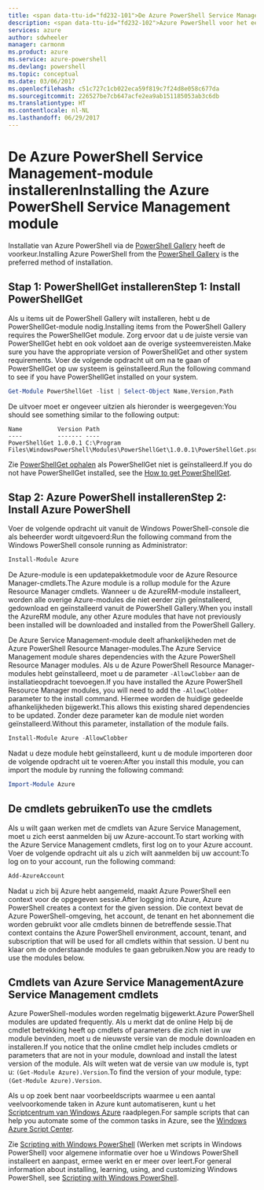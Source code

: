 ```yaml
---
title: <span data-ttu-id="fd232-101">De Azure PowerShell Service Management-module installeren en configureren | Microsoft Docs</span><span class="sxs-lookup"><span data-stu-id="fd232-101">Install and configure the Azure PowerShell Service Management module | Microsoft Docs</span></span>
description: <span data-ttu-id="fd232-102">Azure PowerShell voor het eerst installeren en configureren.</span><span class="sxs-lookup"><span data-stu-id="fd232-102">How to install and configure Azure PowerShell for first time use.</span></span>
services: azure
author: sdwheeler
manager: carmonm
ms.product: azure
ms.service: azure-powershell
ms.devlang: powershell
ms.topic: conceptual
ms.date: 03/06/2017
ms.openlocfilehash: c51c727c1cb022eca59f819c7f24d8e058c677da
ms.sourcegitcommit: 226527be7cb647acfe2ea9ab151185053ab3c6db
ms.translationtype: HT
ms.contentlocale: nl-NL
ms.lasthandoff: 06/29/2017
---
```

# <span data-ttu-id="fd232-103">De Azure PowerShell Service Management-module installeren</span><span class="sxs-lookup"><span data-stu-id="fd232-103">Installing the Azure PowerShell Service Management module</span></span>
<a id="installing-the-azure-powershell-service-management-module" class="xliff"></a>

<span data-ttu-id="fd232-104">Installatie van Azure PowerShell via de [PowerShell Gallery](https://www.powershellgallery.com/) heeft de voorkeur.</span><span class="sxs-lookup"><span data-stu-id="fd232-104">Installing Azure PowerShell from the [PowerShell Gallery](https://www.powershellgallery.com/) is the preferred method of installation.</span></span>

## <span data-ttu-id="fd232-105">Stap 1: PowerShellGet installeren</span><span class="sxs-lookup"><span data-stu-id="fd232-105">Step 1: Install PowerShellGet</span></span>
<a id="step-1-install-powershellget" class="xliff"></a>

<span data-ttu-id="fd232-106">Als u items uit de PowerShell Gallery wilt installeren, hebt u de PowerShellGet-module nodig.</span><span class="sxs-lookup"><span data-stu-id="fd232-106">Installing items from the PowerShell Gallery requires the PowerShellGet module.</span></span> <span data-ttu-id="fd232-107">Zorg ervoor dat u de juiste versie van PowerShellGet hebt en ook voldoet aan de overige systeemvereisten.</span><span class="sxs-lookup"><span data-stu-id="fd232-107">Make sure you have the appropriate version of PowerShellGet and other system requirements.</span></span> <span data-ttu-id="fd232-108">Voer de volgende opdracht uit om na te gaan of PowerShellGet op uw systeem is geïnstalleerd.</span><span class="sxs-lookup"><span data-stu-id="fd232-108">Run the following command to see if you have PowerShellGet installed on your system.</span></span>

```powershell
Get-Module PowerShellGet -list | Select-Object Name,Version,Path
```

<span data-ttu-id="fd232-109">De uitvoer moet er ongeveer uitzien als hieronder is weergegeven:</span><span class="sxs-lookup"><span data-stu-id="fd232-109">You should see something similar to the following output:</span></span>

```
Name          Version Path
----          ------- ----
PowerShellGet 1.0.0.1 C:\Program Files\WindowsPowerShell\Modules\PowerShellGet\1.0.0.1\PowerShellGet.psd1
```

<span data-ttu-id="fd232-110">Zie [PowerShellGet ophalen](install-azurerm-ps.md#how-to-get-powershellget) als PowerShellGet niet is geïnstalleerd.</span><span class="sxs-lookup"><span data-stu-id="fd232-110">If you do not have PowerShellGet installed, see the [How to get PowerShellGet](install-azurerm-ps.md#how-to-get-powershellget).</span></span>

## <span data-ttu-id="fd232-111">Stap 2: Azure PowerShell installeren</span><span class="sxs-lookup"><span data-stu-id="fd232-111">Step 2: Install Azure PowerShell</span></span>
<a id="step-2-install-azure-powershell" class="xliff"></a>

<span data-ttu-id="fd232-112">Voer de volgende opdracht uit vanuit de Windows PowerShell-console die als beheerder wordt uitgevoerd:</span><span class="sxs-lookup"><span data-stu-id="fd232-112">Run the following command from the Windows PowerShell console running as Administrator:</span></span>

```powershell
Install-Module Azure
```

<span data-ttu-id="fd232-113">De Azure-module is een updatepakketmodule voor de Azure Resource Manager-cmdlets.</span><span class="sxs-lookup"><span data-stu-id="fd232-113">The Azure module is a rollup module for the Azure Resource Manager cmdlets.</span></span> <span data-ttu-id="fd232-114">Wanneer u de AzureRM-module installeert, worden alle overige Azure-modules die niet eerder zijn geïnstalleerd, gedownload en geïnstalleerd vanuit de PowerShell Gallery.</span><span class="sxs-lookup"><span data-stu-id="fd232-114">When you install the AzureRM module, any other Azure modules that have not previously been installed will be downloaded and installed from the PowerShell Gallery.</span></span>

<span data-ttu-id="fd232-115">De Azure Service Management-module deelt afhankelijkheden met de Azure PowerShell Resource Manager-modules.</span><span class="sxs-lookup"><span data-stu-id="fd232-115">The Azure Service Management module shares dependencies with the Azure PowerShell Resource Manager modules.</span></span> <span data-ttu-id="fd232-116">Als u de Azure PowerShell Resource Manager-modules hebt geïnstalleerd, moet u de parameter `-AllowClobber` aan de installatieopdracht toevoegen.</span><span class="sxs-lookup"><span data-stu-id="fd232-116">If you have installed the Azure PowerShell Resource Manager modules, you will need to add the `-AllowClobber` parameter to the install command.</span></span> <span data-ttu-id="fd232-117">Hiermee worden de huidige gedeelde afhankelijkheden bijgewerkt.</span><span class="sxs-lookup"><span data-stu-id="fd232-117">This allows this existing shared dependencies to be updated.</span></span> <span data-ttu-id="fd232-118">Zonder deze parameter kan de module niet worden geïnstalleerd.</span><span class="sxs-lookup"><span data-stu-id="fd232-118">Without this parameter, installation of the module fails.</span></span>

```powershell
Install-Module Azure -AllowClobber
```

<span data-ttu-id="fd232-119">Nadat u deze module hebt geïnstalleerd, kunt u de module importeren door de volgende opdracht uit te voeren:</span><span class="sxs-lookup"><span data-stu-id="fd232-119">After you install this module, you can import the module by running the following command:</span></span>

```powershell
Import-Module Azure
```

## <span data-ttu-id="fd232-120">De cmdlets gebruiken</span><span class="sxs-lookup"><span data-stu-id="fd232-120">To use the cmdlets</span></span>
<a id="to-use-the-cmdlets" class="xliff"></a>

<span data-ttu-id="fd232-121">Als u wilt gaan werken met de cmdlets van Azure Service Management, moet u zich eerst aanmelden bij uw Azure-account.</span><span class="sxs-lookup"><span data-stu-id="fd232-121">To start working with the Azure Service Management cmdlets, first log on to your Azure account.</span></span> <span data-ttu-id="fd232-122">Voer de volgende opdracht uit als u zich wilt aanmelden bij uw account:</span><span class="sxs-lookup"><span data-stu-id="fd232-122">To log on to your account, run the following command:</span></span>

```powershell
Add-AzureAccount
```

<span data-ttu-id="fd232-123">Nadat u zich bij Azure hebt aangemeld, maakt Azure PowerShell een context voor de opgegeven sessie.</span><span class="sxs-lookup"><span data-stu-id="fd232-123">After logging into Azure, Azure PowerShell creates a context for the given session.</span></span> <span data-ttu-id="fd232-124">Die context bevat de Azure PowerShell-omgeving, het account, de tenant en het abonnement die worden gebruikt voor alle cmdlets binnen de betreffende sessie.</span><span class="sxs-lookup"><span data-stu-id="fd232-124">That context contains the Azure PowerShell environment, account, tenant, and subscription that will be used for all cmdlets within that session.</span></span> <span data-ttu-id="fd232-125">U bent nu klaar om de onderstaande modules te gaan gebruiken.</span><span class="sxs-lookup"><span data-stu-id="fd232-125">Now you are ready to use the modules below.</span></span>

## <span data-ttu-id="fd232-126">Cmdlets van Azure Service Management</span><span class="sxs-lookup"><span data-stu-id="fd232-126">Azure Service Management cmdlets</span></span>
<a id="azure-service-management-cmdlets" class="xliff"></a>

<span data-ttu-id="fd232-127">Azure PowerShell-modules worden regelmatig bijgewerkt.</span><span class="sxs-lookup"><span data-stu-id="fd232-127">Azure PowerShell modules are updated frequently.</span></span> <span data-ttu-id="fd232-128">Als u merkt dat de online Help bij de cmdlet betrekking heeft op cmdlets of parameters die zich niet in uw module bevinden, moet u de nieuwste versie van de module downloaden en installeren.</span><span class="sxs-lookup"><span data-stu-id="fd232-128">If you notice that the online cmdlet help includes cmdlets or parameters that are not in your module, download and install the latest version of the module.</span></span> <span data-ttu-id="fd232-129">Als wilt weten wat de versie van uw module is, typt u: `(Get-Module Azure).Version`.</span><span class="sxs-lookup"><span data-stu-id="fd232-129">To find the version of your module, type: `(Get-Module Azure).Version`.</span></span>

<span data-ttu-id="fd232-130">Als u op zoek bent naar voorbeeldscripts waarmee u een aantal veelvoorkomende taken in Azure kunt automatiseren, kunt u het [Scriptcentrum van Windows Azure](http://www.windowsazure.com/documentation/scripts/) raadplegen.</span><span class="sxs-lookup"><span data-stu-id="fd232-130">For sample scripts that can help you automate some of the common tasks in Azure, see the [Windows Azure Script Center](http://www.windowsazure.com/documentation/scripts/).</span></span>

<span data-ttu-id="fd232-131">Zie [Scripting with Windows PowerShell](http://go.microsoft.com/fwlink/p/?linkid=320210) (Werken met scripts in Windows PowerShell) voor algemene informatie over hoe u Windows PowerShell installeert en aanpast, ermee werkt en er meer over leert.</span><span class="sxs-lookup"><span data-stu-id="fd232-131">For general information about installing, learning, using, and customizing Windows PowerShell, see [Scripting with Windows PowerShell](http://go.microsoft.com/fwlink/p/?linkid=320210).</span></span>
